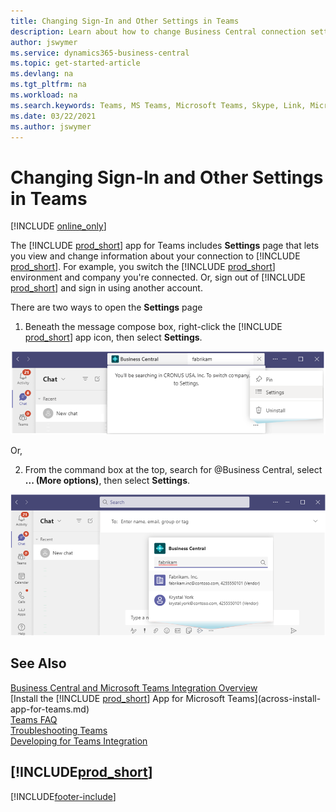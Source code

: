 ```yaml
---
title: Changing Sign-In and Other Settings in Teams 
description: Learn about how to change Business Central connection settings from Microsoft Teams.
author: jswymer
ms.service: dynamics365-business-central
ms.topic: get-started-article
ms.devlang: na
ms.tgt_pltfrm: na
ms.workload: na
ms.search.keywords: Teams, MS Teams, Microsoft Teams, Skype, Link, Microsoft 365, settings, search
ms.date: 03/22/2021
ms.author: jswymer
---
```


# Changing Sign-In and Other Settings in Teams

[!INCLUDE [online_only](includes/online_only.md)]

The [!INCLUDE [prod_short](includes/prod_short.md)] app for Teams includes **Settings** page that lets you view and change information about your connection to [!INCLUDE [prod_short](includes/prod_short.md)]. For example, you switch the [!INCLUDE [prod_short](includes/prod_short.md)] environment and company you're connected. Or, sign out of [!INCLUDE [prod_short](includes/prod_short.md)] and sign in using another account.

There are two ways to open the **Settings** page

1. Beneath the message compose box, right-click the [!INCLUDE [prod_short](includes/prod_short.md)] app icon, then select **Settings**.

  ![Settings for Business Central from message box](media/teams-settings-command-box.png)

  Or,

2. From the command box at the top, search for @Business Central, select **... (More options)**, then select **Settings**.

  ![Settings for Business Central from command box](media/teams-settings-message-box.png)


## See Also

[Business Central and Microsoft Teams Integration Overview](across-teams-overview.md)  
[Install the [!INCLUDE [prod_short](includes/prod_short.md)] App for Microsoft Teams](across-install-app-for-teams.md)  
[Teams FAQ](teams-faq.md)  
[Troubleshooting Teams](admin-teams-troubleshooting.md)  
[Developing for Teams Integration](/dynamics365/business-central/dev-itpro/developer/devenv-develop-for-teams)  

## [!INCLUDE[prod_short](includes/free_trial_md.md)]  


[!INCLUDE[footer-include](includes/footer-banner.md)]